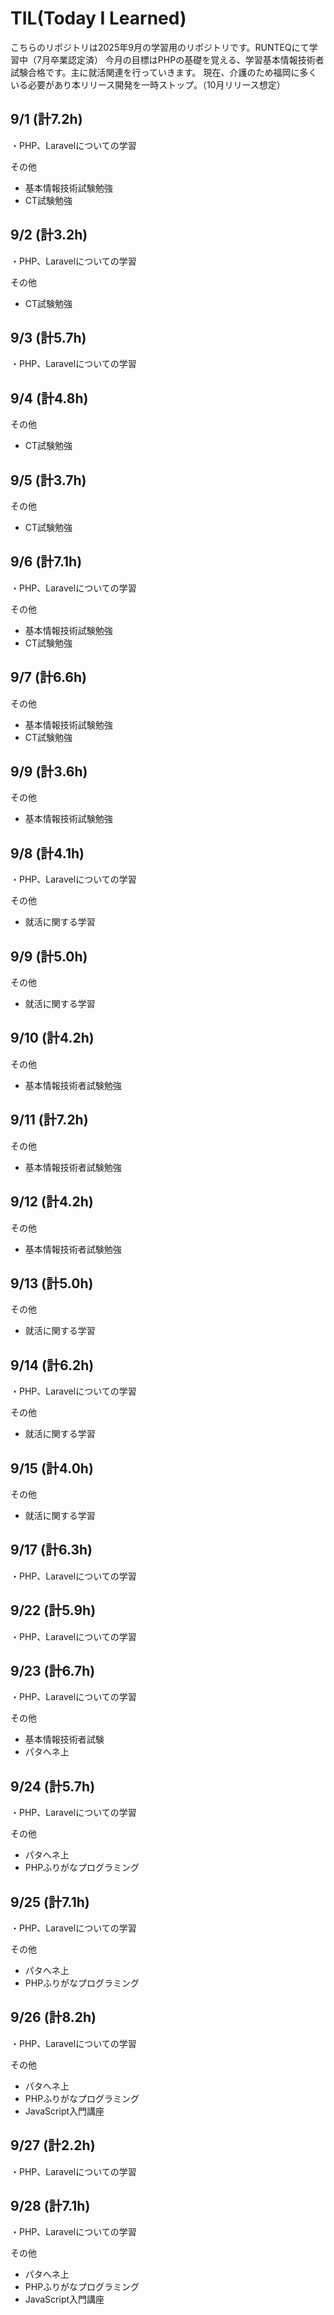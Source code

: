 # TIL(Today I Learned)

こちらのリポジトリは2025年9月の学習用のリポジトリです。RUNTEQにて学習中（7月卒業認定済）
今月の目標はPHPの基礎を覚える、学習基本情報技術者試験合格です。主に就活関連を行っていきます。
現在、介護のため福岡に多くいる必要があり本リリース開発を一時ストップ。（10月リリース想定）

## 9/1 (計7.2h)
・PHP、Laravelについての学習

その他

- 基本情報技術試験勉強
- CT試験勉強

## 9/2 (計3.2h)
・PHP、Laravelについての学習

その他

- CT試験勉強

## 9/3 (計5.7h)
・PHP、Laravelについての学習

## 9/4 (計4.8h)

その他

- CT試験勉強

## 9/5 (計3.7h)

その他

- CT試験勉強

## 9/6 (計7.1h)
・PHP、Laravelについての学習

その他

- 基本情報技術試験勉強
- CT試験勉強

## 9/7 (計6.6h)

その他

- 基本情報技術試験勉強
- CT試験勉強

## 9/9 (計3.6h)

その他

- 基本情報技術試験勉強

## 9/8 (計4.1h)

・PHP、Laravelについての学習

その他

- 就活に関する学習

## 9/9 (計5.0h)

その他

- 就活に関する学習

## 9/10 (計4.2h)

その他

- 基本情報技術者試験勉強

## 9/11 (計7.2h)

その他

- 基本情報技術者試験勉強

## 9/12 (計4.2h)

その他

- 基本情報技術者試験勉強

## 9/13 (計5.0h)

その他

- 就活に関する学習

## 9/14 (計6.2h)

・PHP、Laravelについての学習

その他

- 就活に関する学習

## 9/15 (計4.0h)

その他

- 就活に関する学習

## 9/17 (計6.3h)

・PHP、Laravelについての学習

## 9/22 (計5.9h)

・PHP、Laravelについての学習

## 9/23 (計6.7h)

・PHP、Laravelについての学習

その他

- 基本情報技術者試験
- パタへネ上

## 9/24 (計5.7h)

・PHP、Laravelについての学習

その他

- パタへネ上
- PHPふりがなプログラミング

## 9/25 (計7.1h)

・PHP、Laravelについての学習

その他

- パタへネ上
- PHPふりがなプログラミング

## 9/26 (計8.2h)

・PHP、Laravelについての学習

その他

- パタへネ上
- PHPふりがなプログラミング
- JavaScript入門講座

## 9/27 (計2.2h)

・PHP、Laravelについての学習

## 9/28 (計7.1h)

・PHP、Laravelについての学習

その他

- パタへネ上
- PHPふりがなプログラミング
- JavaScript入門講座
